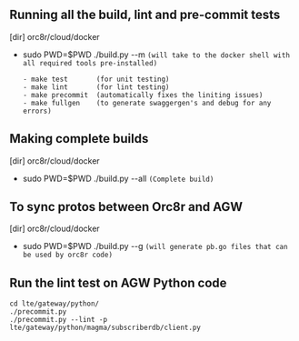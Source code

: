 ## Running all the build, lint and pre-commit tests
[dir] orc8r/cloud/docker
- sudo PWD=$PWD ./build.py --m    ```(will take to the docker shell with all required tools pre-installed)```
  
      - make test       (for unit testing)
      - make lint       (for lint testing)    
      - make precommit  (automatically fixes the liniting issues)
      - make fullgen    (to generate swaggergen's and debug for any errors)

## Making complete builds
[dir] orc8r/cloud/docker
- sudo PWD=$PWD ./build.py --all   ```(Complete build)```

## To sync protos between Orc8r and AGW
[dir] orc8r/cloud/docker
- sudo PWD=$PWD ./build.py --g      ```(will generate pb.go files that can be used by orc8r code)```

## Run the lint test on AGW Python code
```export MAGMA_ROOT=/home/vagrant/pmn-systems/
cd lte/gateway/python/
./precommit.py
./precommit.py --lint -p lte/gateway/python/magma/subscriberdb/client.py
```
